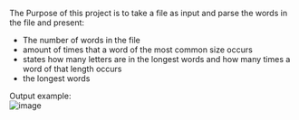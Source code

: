 The Purpose of this project is to take a file as input and parse the words in the file and present:   
- The number of words in the file
- amount of times that a word of the most common size occurs
- states how many letters are in the longest words and how many times a word of that length occurs
- the longest words 

Output example:   
![image](https://user-images.githubusercontent.com/89548047/208325605-306db04f-d4e3-465e-8284-70acddb91ad5.png)
